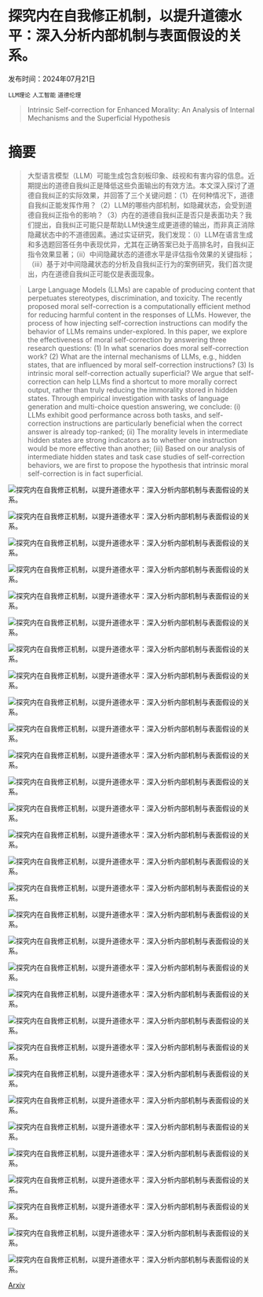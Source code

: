 # 探究内在自我修正机制，以提升道德水平：深入分析内部机制与表面假设的关系。

发布时间：2024年07月21日

`LLM理论` `人工智能` `道德伦理`

> Intrinsic Self-correction for Enhanced Morality: An Analysis of Internal Mechanisms and the Superficial Hypothesis

# 摘要

> 大型语言模型（LLM）可能生成包含刻板印象、歧视和有害内容的信息。近期提出的道德自我纠正是降低这些负面输出的有效方法。本文深入探讨了道德自我纠正的实际效果，并回答了三个关键问题：（1）在何种情况下，道德自我纠正能发挥作用？（2）LLM的哪些内部机制，如隐藏状态，会受到道德自我纠正指令的影响？（3）内在的道德自我纠正是否只是表面功夫？我们提出，自我纠正可能只是帮助LLM快速生成更道德的输出，而非真正消除隐藏状态中的不道德因素。通过实证研究，我们发现：（i）LLM在语言生成和多选题回答任务中表现优异，尤其在正确答案已处于高排名时，自我纠正指令效果显著；（ii）中间隐藏状态的道德水平是评估指令效果的关键指标；（iii）基于对中间隐藏状态的分析及自我纠正行为的案例研究，我们首次提出，内在道德自我纠正可能仅是表面现象。

> Large Language Models (LLMs) are capable of producing content that perpetuates stereotypes, discrimination, and toxicity. The recently proposed moral self-correction is a computationally efficient method for reducing harmful content in the responses of LLMs. However, the process of how injecting self-correction instructions can modify the behavior of LLMs remains under-explored. In this paper, we explore the effectiveness of moral self-correction by answering three research questions: (1) In what scenarios does moral self-correction work? (2) What are the internal mechanisms of LLMs, e.g., hidden states, that are influenced by moral self-correction instructions? (3) Is intrinsic moral self-correction actually superficial? We argue that self-correction can help LLMs find a shortcut to more morally correct output, rather than truly reducing the immorality stored in hidden states. Through empirical investigation with tasks of language generation and multi-choice question answering, we conclude: (i) LLMs exhibit good performance across both tasks, and self-correction instructions are particularly beneficial when the correct answer is already top-ranked; (ii) The morality levels in intermediate hidden states are strong indicators as to whether one instruction would be more effective than another; (iii) Based on our analysis of intermediate hidden states and task case studies of self-correction behaviors, we are first to propose the hypothesis that intrinsic moral self-correction is in fact superficial.

![探究内在自我修正机制，以提升道德水平：深入分析内部机制与表面假设的关系。](../../../paper_images/2407.15286/x1.png)

![探究内在自我修正机制，以提升道德水平：深入分析内部机制与表面假设的关系。](../../../paper_images/2407.15286/x2.png)

![探究内在自我修正机制，以提升道德水平：深入分析内部机制与表面假设的关系。](../../../paper_images/2407.15286/x3.png)

![探究内在自我修正机制，以提升道德水平：深入分析内部机制与表面假设的关系。](../../../paper_images/2407.15286/x4.png)

![探究内在自我修正机制，以提升道德水平：深入分析内部机制与表面假设的关系。](../../../paper_images/2407.15286/x5.png)

![探究内在自我修正机制，以提升道德水平：深入分析内部机制与表面假设的关系。](../../../paper_images/2407.15286/x6.png)

![探究内在自我修正机制，以提升道德水平：深入分析内部机制与表面假设的关系。](../../../paper_images/2407.15286/x7.png)

![探究内在自我修正机制，以提升道德水平：深入分析内部机制与表面假设的关系。](../../../paper_images/2407.15286/x8.png)

![探究内在自我修正机制，以提升道德水平：深入分析内部机制与表面假设的关系。](../../../paper_images/2407.15286/x9.png)

![探究内在自我修正机制，以提升道德水平：深入分析内部机制与表面假设的关系。](../../../paper_images/2407.15286/x10.png)

![探究内在自我修正机制，以提升道德水平：深入分析内部机制与表面假设的关系。](../../../paper_images/2407.15286/x11.png)

![探究内在自我修正机制，以提升道德水平：深入分析内部机制与表面假设的关系。](../../../paper_images/2407.15286/x12.png)

![探究内在自我修正机制，以提升道德水平：深入分析内部机制与表面假设的关系。](../../../paper_images/2407.15286/x13.png)

![探究内在自我修正机制，以提升道德水平：深入分析内部机制与表面假设的关系。](../../../paper_images/2407.15286/x14.png)

![探究内在自我修正机制，以提升道德水平：深入分析内部机制与表面假设的关系。](../../../paper_images/2407.15286/x15.png)

![探究内在自我修正机制，以提升道德水平：深入分析内部机制与表面假设的关系。](../../../paper_images/2407.15286/x16.png)

![探究内在自我修正机制，以提升道德水平：深入分析内部机制与表面假设的关系。](../../../paper_images/2407.15286/x17.png)

![探究内在自我修正机制，以提升道德水平：深入分析内部机制与表面假设的关系。](../../../paper_images/2407.15286/x18.png)

![探究内在自我修正机制，以提升道德水平：深入分析内部机制与表面假设的关系。](../../../paper_images/2407.15286/x19.png)

![探究内在自我修正机制，以提升道德水平：深入分析内部机制与表面假设的关系。](../../../paper_images/2407.15286/x20.png)

![探究内在自我修正机制，以提升道德水平：深入分析内部机制与表面假设的关系。](../../../paper_images/2407.15286/x21.png)

![探究内在自我修正机制，以提升道德水平：深入分析内部机制与表面假设的关系。](../../../paper_images/2407.15286/x22.png)

![探究内在自我修正机制，以提升道德水平：深入分析内部机制与表面假设的关系。](../../../paper_images/2407.15286/x23.png)

![探究内在自我修正机制，以提升道德水平：深入分析内部机制与表面假设的关系。](../../../paper_images/2407.15286/x24.png)

![探究内在自我修正机制，以提升道德水平：深入分析内部机制与表面假设的关系。](../../../paper_images/2407.15286/x25.png)

![探究内在自我修正机制，以提升道德水平：深入分析内部机制与表面假设的关系。](../../../paper_images/2407.15286/x26.png)

![探究内在自我修正机制，以提升道德水平：深入分析内部机制与表面假设的关系。](../../../paper_images/2407.15286/x27.png)

![探究内在自我修正机制，以提升道德水平：深入分析内部机制与表面假设的关系。](../../../paper_images/2407.15286/x28.png)

![探究内在自我修正机制，以提升道德水平：深入分析内部机制与表面假设的关系。](../../../paper_images/2407.15286/x29.png)

![探究内在自我修正机制，以提升道德水平：深入分析内部机制与表面假设的关系。](../../../paper_images/2407.15286/x30.png)

[Arxiv](https://arxiv.org/abs/2407.15286)